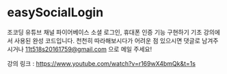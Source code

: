 # easySocialLogin

조코딩 유튜브 채널 파이어베이스 소셜 로그인, 휴대폰 인증 기능 구현하기 기초 강의에서 사용된 완성 코드입니다.
천천히 따라해보시다가 어려운 점 있으시면 댓글로 남겨주시거나
11t518s20161759@gmail.com 으로 메일 주세요!

강의 링크 : https://www.youtube.com/watch?v=r169wX4bmQk&t=1s

